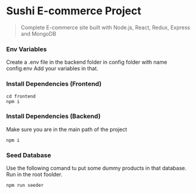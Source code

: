 # Sushi E-commerce Project

> Complete E-commerce site built with Node.js, React, Redux, Express and MongoDB

### Env Variables

Create a .env file in the backend folder in config folder with name config.env
Add your variables in that.

### Install Dependencies (Frontend)

```
cd frontend
npm i
```
### Install Dependencies (Backend)
Make sure you are in the main path of the project
```
npm i
```

### Seed Database

Use the following comand tu put some dummy products in that database.
Run in the root foolder.

```
npm run seeder
```